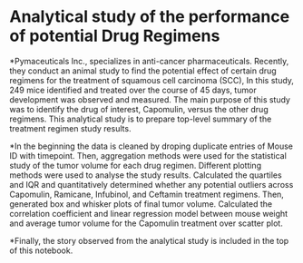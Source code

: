 # Analytical study of the performance of potential Drug Regimens

*Pymaceuticals Inc., specializes in anti-cancer pharmaceuticals. Recently, they conduct an animal study to find the potential effect of certain drug regimens for the treatment of squamous cell carcinoma (SCC), In this study, 249 mice identified and treated over the course of 45 days, tumor development was observed and measured. The main purpose of this study was to identify the drug of interest, Capomulin, versus the other drug regimens.  This analytical study is to prepare top-level summary of the treatment regimen study results.

*In the beginning the data is cleaned by droping duplicate entries of Mouse ID with timepoint.  Then, aggregation methods were used for the statistical study of the tumor volume for each drug regimen. Different plotting methods were used to analyse the study results.  Calculated the quartiles and IQR and quantitatively determined whether any potential outliers across Capomulin, Ramicane, Infubinol, and Ceftamin treatment regimens. Then, generated box and whisker plots of final tumor volume.  Calculated the correlation coefficient and linear regression model between mouse weight and average tumor volume for the Capomulin treatment over scatter plot. 

*Finally, the story observed from the analytical study is included in the top of this notebook.







